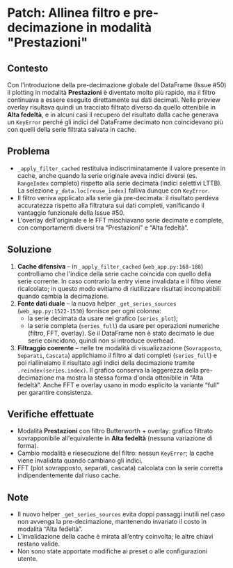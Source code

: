 # Patch: Allinea filtro e pre-decimazione in modalità "Prestazioni"

## Contesto
Con l'introduzione della pre-decimazione globale del DataFrame (Issue #50) il plotting in modalità **Prestazioni** è diventato molto più rapido, ma il filtro continuava a essere eseguito direttamente sui dati decimati. Nelle preview overlay risultava quindi un tracciato filtrato diverso da quello ottenibile in **Alta fedeltà**, e in alcuni casi il recupero del risultato dalla cache generava un `KeyError` perché gli indici del DataFrame decimato non coincidevano più con quelli della serie filtrata salvata in cache.

## Problema
- `_apply_filter_cached` restituiva indiscriminatamente il valore presente in cache, anche quando la serie originale aveva indici diversi (es. `RangeIndex` completo) rispetto alla serie decimata (indici selettivi LTTB). La selezione `y_data.loc[reuse_index]` falliva dunque con `KeyError`.
- Il filtro veniva applicato alla serie già pre-decimata: il risultato perdeva accuratezza rispetto alla filtratura sui dati completi, vanificando il vantaggio funzionale della Issue #50.
- L'overlay dell'originale e le FFT mischiavano serie decimate e complete, con comportamenti diversi tra “Prestazioni” e “Alta fedeltà”.

## Soluzione
1. **Cache difensiva** – in `_apply_filter_cached` (`web_app.py:168-188`) controlliamo che l'indice della serie cache coincida con quello della serie corrente. In caso contrario la entry viene invalidata e il filtro viene ricalcolato; in questo modo evitiamo di riutilizzare risultati incompatibili quando cambia la decimazione.
2. **Fonte dati duale** – la nuova helper `_get_series_sources` (`web_app.py:1522-1530`) fornisce per ogni colonna:
   - la serie decimata da usare nel grafico (`series_plot`);
   - la serie completa (`series_full`) da usare per operazioni numeriche (filtro, FFT, overlay).
   Se il DataFrame non è stato decimato le due serie coincidono, quindi non si introduce overhead.
3. **Filtraggio coerente** – nelle tre modalità di visualizzazione (`Sovrapposto`, `Separati`, `Cascata`) applichiamo il filtro ai dati completi (`series_full`) e poi riallineiamo il risultato agli indici della decimazione tramite `.reindex(series.index)`. Il grafico conserva la leggerezza della pre-decimazione ma mostra la stessa forma d'onda ottenibile in “Alta fedeltà”. Anche FFT e overlay usano in modo esplicito la variante “full” per garantire consistenza.

## Verifiche effettuate
- Modalità **Prestazioni** con filtro Butterworth + overlay: grafico filtrato sovrapponibile all'equivalente in **Alta fedeltà** (nessuna variazione di forma).
- Cambio modalità e riesecuzione del filtro: nessun `KeyError`; la cache viene invalidata quando cambiano gli indici.
- FFT (plot sovrapposto, separati, cascata) calcolata con la serie corretta indipendentemente dal riuso cache.

## Note
- Il nuovo helper `_get_series_sources` evita doppi passaggi inutili nel caso non avvenga la pre-decimazione, mantenendo invariato il costo in modalità “Alta fedeltà”.
- L’invalidazione della cache è mirata all’entry coinvolta; le altre chiavi restano valide.
- Non sono state apportate modifiche ai preset o alle configurazioni utente.
